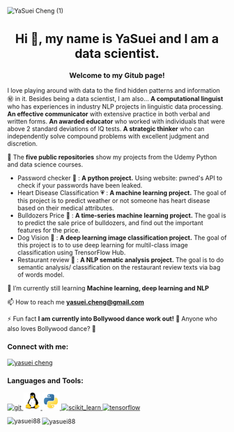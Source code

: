 ![YaSuei Cheng (1)](https://user-images.githubusercontent.com/70978272/136773808-3baf9da0-72d2-4246-9796-0dcb4d620a93.png)



<h1 align="center">Hi 👋, my name is YaSuei and I am a data scientist. </h1>
<h3 align="center"> Welcome to my Gitub page! </h3>

I love playing around with data to the find hidden patterns and information :secret: in it. Besides being a data scientist, I am also...
**A computational linguist** who has experiences in industry NLP projects in linguistic data processing. **An effective communicator** with extensive practice in both verbal and written forms. **An awarded educator** who worked with individuals that were above 2 standard deviations of IQ tests. **A strategic thinker** who can independently solve compound problems with excellent judgment and discretion.

🔦 The **five public repositories** show my projects from the Udemy Python and data science courses.

* Password checker :cop: : **A python project.** Using website: pwned's API to check if your passwords have been leaked.
* Heart Disease Classification :heartpulse: : **A machine learning project.** The goal of this project is to predict weather or not someone has heart disease based on their medical attributes.
* Bulldozers Price :tractor: : **A time-series machine learning project.** The goal is to predict the sale price of bulldozers, and find out the important features for the price.
* Dog Vision :dog: : **A deep learning image classification project.** The goal of this project is to to use deep learning for multil-class image classification using TrensorFlow Hub.
* Restaurant review :pizza: : **A NLP sematic analysis project.** The goal is to do semantic analysis/ classification on the restaurant review texts via bag of words model. 

🌱 I’m currently still learning **Machine learning, deep learning and NLP**

 📫 How to reach me **yasuei.cheng@gmail.com**

 ⚡ Fun fact **I am currently into Bollywood dance work out!** :dancer: Anyone who also loves Bollywood dance? :raising_hand:

<h3 align="left">Connect with me:</h3>
<p align="left">
<a href="https://www.linkedin.com/in/yasuei-cheng-26323735/" target="blank"><img align="center" src="https://raw.githubusercontent.com/rahuldkjain/github-profile-readme-generator/master/src/images/icons/Social/linked-in-alt.svg" alt="yasuei cheng" height="30" width="40" /></a>
</p>

<h3 align="left">Languages and Tools:</h3>
<p align="left"> <a href="https://git-scm.com/" target="_blank"> <img src="https://www.vectorlogo.zone/logos/git-scm/git-scm-icon.svg" alt="git" width="40" height="40"/> </a> <a href="https://www.linux.org/" target="_blank"> <img src="https://raw.githubusercontent.com/devicons/devicon/master/icons/linux/linux-original.svg" alt="linux" width="40" height="40"/> </a> <a href="https://www.python.org" target="_blank"> <img src="https://raw.githubusercontent.com/devicons/devicon/master/icons/python/python-original.svg" alt="python" width="40" height="40"/> </a> <a href="https://scikit-learn.org/" target="_blank"> <img src="https://upload.wikimedia.org/wikipedia/commons/0/05/Scikit_learn_logo_small.svg" alt="scikit_learn" width="40" height="40"/> </a> <a href="https://www.tensorflow.org" target="_blank"> <img src="https://www.vectorlogo.zone/logos/tensorflow/tensorflow-icon.svg" alt="tensorflow" width="40" height="40"/> </a> </p>

<p><img align="left" src="https://github-readme-stats.vercel.app/api/top-langs?username=yasuei88&show_icons=true&locale=en&layout=compact" alt="yasuei88" /></p>

<p>&nbsp;<img align="center" src="https://github-readme-stats.vercel.app/api?username=yasuei88&show_icons=true&locale=en" alt="yasuei88" /></p>


